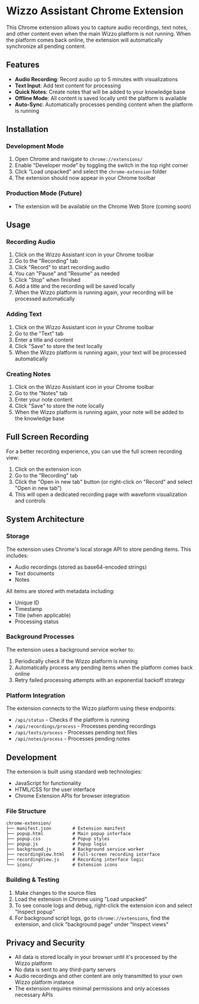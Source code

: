 # Wizzo Assistant Chrome Extension

This Chrome extension allows you to capture audio recordings, text notes, and other content even when the main Wizzo platform is not running. When the platform comes back online, the extension will automatically synchronize all pending content.

## Features

- **Audio Recording**: Record audio up to 5 minutes with visualizations
- **Text Input**: Add text content for processing
- **Quick Notes**: Create notes that will be added to your knowledge base
- **Offline Mode**: All content is saved locally until the platform is available
- **Auto-Sync**: Automatically processes pending content when the platform is running

## Installation

### Development Mode

1. Open Chrome and navigate to `chrome://extensions/`
2. Enable "Developer mode" by toggling the switch in the top right corner
3. Click "Load unpacked" and select the `chrome-extension` folder
4. The extension should now appear in your Chrome toolbar

### Production Mode (Future)

- The extension will be available on the Chrome Web Store (coming soon)

## Usage

### Recording Audio

1. Click on the Wizzo Assistant icon in your Chrome toolbar
2. Go to the "Recording" tab
3. Click "Record" to start recording audio
4. You can "Pause" and "Resume" as needed
5. Click "Stop" when finished
6. Add a title and the recording will be saved locally
7. When the Wizzo platform is running again, your recording will be processed automatically

### Adding Text

1. Click on the Wizzo Assistant icon in your Chrome toolbar
2. Go to the "Text" tab
3. Enter a title and content
4. Click "Save" to store the text locally
5. When the Wizzo platform is running again, your text will be processed automatically

### Creating Notes

1. Click on the Wizzo Assistant icon in your Chrome toolbar
2. Go to the "Notes" tab
3. Enter your note content
4. Click "Save" to store the note locally
5. When the Wizzo platform is running again, your note will be added to the knowledge base

## Full Screen Recording

For a better recording experience, you can use the full screen recording view:

1. Click on the extension icon
2. Go to the "Recording" tab
3. Click the "Open in new tab" button (or right-click on "Record" and select "Open in new tab")
4. This will open a dedicated recording page with waveform visualization and controls

## System Architecture

### Storage

The extension uses Chrome's local storage API to store pending items. This includes:
- Audio recordings (stored as base64-encoded strings)
- Text documents
- Notes

All items are stored with metadata including:
- Unique ID
- Timestamp
- Title (when applicable)
- Processing status

### Background Processes

The extension uses a background service worker to:
1. Periodically check if the Wizzo platform is running
2. Automatically process any pending items when the platform comes back online
3. Retry failed processing attempts with an exponential backoff strategy

### Platform Integration

The extension connects to the Wizzo platform using these endpoints:

- `/api/status` - Checks if the platform is running
- `/api/recordings/process` - Processes pending recordings
- `/api/texts/process` - Processes pending text files
- `/api/notes/process` - Processes pending notes

## Development

The extension is built using standard web technologies:

- JavaScript for functionality
- HTML/CSS for the user interface
- Chrome Extension APIs for browser integration

### File Structure

```
chrome-extension/
├── manifest.json        # Extension manifest
├── popup.html           # Main popup interface
├── popup.css            # Popup styles
├── popup.js             # Popup logic
├── background.js        # Background service worker
├── recordingView.html   # Full-screen recording interface
├── recordingView.js     # Recording interface logic
└── icons/               # Extension icons
```

### Building & Testing

1. Make changes to the source files
2. Load the extension in Chrome using "Load unpacked"
3. To see console logs and debug, right-click the extension icon and select "Inspect popup"
4. For background script logs, go to `chrome://extensions`, find the extension, and click "background page" under "Inspect views"

## Privacy and Security

- All data is stored locally in your browser until it's processed by the Wizzo platform
- No data is sent to any third-party servers
- Audio recordings and other content are only transmitted to your own Wizzo platform instance
- The extension requires minimal permissions and only accesses necessary APIs